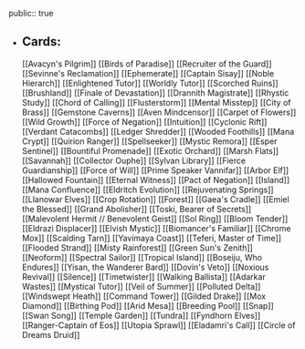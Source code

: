 public:: true
- ## Cards:
	[[Avacyn's Pilgrim]]
	[[Birds of Paradise]]
	[[Recruiter of the Guard]]
	[[Sevinne's Reclamation]]
	[[Ephemerate]]
	[[Captain Sisay]]
	[[Noble Hierarch]]
	[[Enlightened Tutor]]
	[[Worldly Tutor]]
	[[Scorched Ruins]]
	[[Brushland]]
	[[Finale of Devastation]]
	[[Drannith Magistrate]]
	[[Rhystic Study]]
	[[Chord of Calling]]
	[[Flusterstorm]]
	[[Mental Misstep]]
	[[City of Brass]]
	[[Gemstone Caverns]]
	[[Aven Mindcensor]]
	[[Carpet of Flowers]]
	[[Wild Growth]]
	[[Force of Negation]]
	[[Intuition]]
	[[Cyclonic Rift]]
	[[Verdant Catacombs]]
	[[Ledger Shredder]]
	[[Wooded Foothills]]
	[[Mana Crypt]]
	[[Quirion Ranger]]
	[[Spellseeker]]
	[[Mystic Remora]]
	[[Esper Sentinel]]
	[[Bountiful Promenade]]
	[[Exotic Orchard]]
	[[Marsh Flats]]
	[[Savannah]]
	[[Collector Ouphe]]
	[[Sylvan Library]]
	[[Fierce Guardianship]]
	[[Force of Will]]
	[[Prime Speaker Vannifar]]
	[[Arbor Elf]]
	[[Hallowed Fountain]]
	[[Eternal Witness]]
	[[Pact of Negation]]
	[[Island]]
	[[Mana Confluence]]
	[[Eldritch Evolution]]
	[[Rejuvenating Springs]]
	[[Llanowar Elves]]
	[[Crop Rotation]]
	[[Forest]]
	[[Gaea's Cradle]]
	[[Emiel the Blessed]]
	[[Grand Abolisher]]
	[[Toski, Bearer of Secrets]]
	[[Malevolent Hermit // Benevolent Geist]]
	[[Sol Ring]]
	[[Bloom Tender]]
	[[Eldrazi Displacer]]
	[[Elvish Mystic]]
	[[Biomancer's Familiar]]
	[[Chrome Mox]]
	[[Scalding Tarn]]
	[[Yavimaya Coast]]
	[[Teferi, Master of Time]]
	[[Flooded Strand]]
	[[Misty Rainforest]]
	[[Green Sun's Zenith]]
	[[Neoform]]
	[[Spectral Sailor]]
	[[Tropical Island]]
	[[Boseiju, Who Endures]]
	[[Yisan, the Wanderer Bard]]
	[[Dovin's Veto]]
	[[Noxious Revival]]
	[[Silence]]
	[[Timetwister]]
	[[Walking Ballista]]
	[[Adarkar Wastes]]
	[[Mystical Tutor]]
	[[Veil of Summer]]
	[[Polluted Delta]]
	[[Windswept Heath]]
	[[Command Tower]]
	[[Gilded Drake]]
	[[Mox Diamond]]
	[[Birthing Pod]]
	[[Arid Mesa]]
	[[Breeding Pool]]
	[[Snap]]
	[[Swan Song]]
	[[Temple Garden]]
	[[Tundra]]
	[[Fyndhorn Elves]]
	[[Ranger-Captain of Eos]]
	[[Utopia Sprawl]]
	[[Eladamri's Call]]
	[[Circle of Dreams Druid]]

